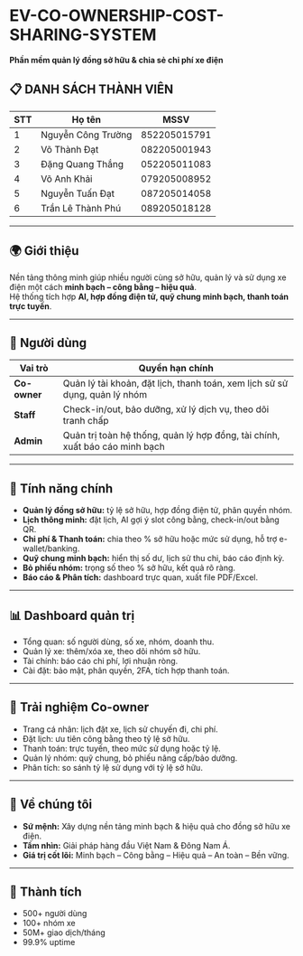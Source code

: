 # EV-CO-OWNERSHIP-COST-SHARING-SYSTEM
**Phần mềm quản lý đồng sở hữu & chia sẻ chi phí xe điện**

## 📋 DANH SÁCH THÀNH VIÊN

| STT | Họ tên             | MSSV          |
|-----|--------------------|---------------|
| 1   | Nguyễn Công Trường | 852205015791  |
| 2   | Võ Thành Đạt       | 082205001943  |
| 3   | Đặng Quang Thắng   | 052205011083  |
| 4   | Võ Anh Khải        | 079205008952  |
| 5   | Nguyễn Tuấn Đạt    | 087205014058  |
| 6   | Trần Lê Thành Phú  | 089205018128  |
---
## 🌍 Giới thiệu
Nền tảng thông minh giúp nhiều người cùng sở hữu, quản lý và sử dụng xe điện một cách **minh bạch – công bằng – hiệu quả**.  
Hệ thống tích hợp **AI, hợp đồng điện tử, quỹ chung minh bạch, thanh toán trực tuyến**.

---

## 👥 Người dùng
| Vai trò    | Quyền hạn chính                                                                 |
|------------|---------------------------------------------------------------------------------|
| **Co-owner** | Quản lý tài khoản, đặt lịch, thanh toán, xem lịch sử sử dụng, quản lý nhóm    |
| **Staff**    | Check-in/out, bảo dưỡng, xử lý dịch vụ, theo dõi tranh chấp                  |
| **Admin**    | Quản trị toàn hệ thống, quản lý hợp đồng, tài chính, xuất báo cáo minh bạch  |

---

## 🔑 Tính năng chính
- **Quản lý đồng sở hữu:** tỷ lệ sở hữu, hợp đồng điện tử, phân quyền nhóm.  
- **Lịch thông minh:** đặt lịch, AI gợi ý slot công bằng, check-in/out bằng QR.  
- **Chi phí & Thanh toán:** chia theo % sở hữu hoặc mức sử dụng, hỗ trợ e-wallet/banking.  
- **Quỹ chung minh bạch:** hiển thị số dư, lịch sử thu chi, báo cáo định kỳ.  
- **Bỏ phiếu nhóm:** trọng số theo % sở hữu, kết quả rõ ràng.  
- **Báo cáo & Phân tích:** dashboard trực quan, xuất file PDF/Excel.  

---

## 📊 Dashboard quản trị
- Tổng quan: số người dùng, số xe, nhóm, doanh thu.  
- Quản lý xe: thêm/xóa xe, theo dõi nhóm sở hữu.  
- Tài chính: báo cáo chi phí, lợi nhuận ròng.  
- Cài đặt: bảo mật, phân quyền, 2FA, tích hợp thanh toán.  

---

## 📱 Trải nghiệm Co-owner
- Trang cá nhân: lịch đặt xe, lịch sử chuyến đi, chi phí.  
- Đặt lịch: ưu tiên công bằng theo tỷ lệ sở hữu.  
- Thanh toán: trực tuyến, theo mức sử dụng hoặc tỷ lệ.  
- Quản lý nhóm: quỹ chung, bỏ phiếu nâng cấp/bảo dưỡng.  
- Phân tích: so sánh tỷ lệ sử dụng với tỷ lệ sở hữu.  

---

## 🏢 Về chúng tôi
- **Sứ mệnh:** Xây dựng nền tảng minh bạch & hiệu quả cho đồng sở hữu xe điện.  
- **Tầm nhìn:** Giải pháp hàng đầu Việt Nam & Đông Nam Á.  
- **Giá trị cốt lõi:** Minh bạch – Công bằng – Hiệu quả – An toàn – Bền vững.  

---

## 📌 Thành tích
- 500+ người dùng  
- 100+ nhóm xe  
- 50M+ giao dịch/tháng  
- 99.9% uptime  

